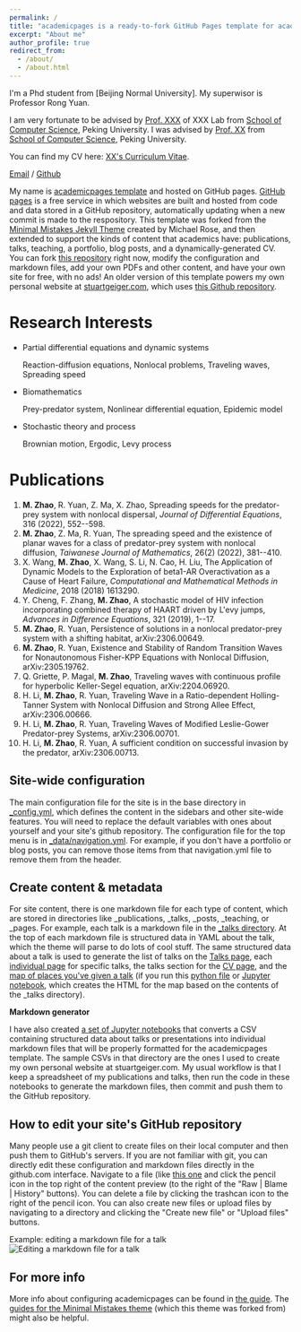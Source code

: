 ```yaml
---
permalink: /
title: "academicpages is a ready-to-fork GitHub Pages template for academic personal websites"
excerpt: "About me"
author_profile: true
redirect_from: 
  - /about/
  - /about.html
---
```


I'm a Phd student from [Beijing Normal University]. My superwisor is Professor Rong Yuan.

I am very fortunate to be advised by [Prof. XXX](https://www.XXX.com/) of XXX Lab from [School of Computer Science](https://cs.pku.edu.cn/), Peking University. I was advised by [Prof. XX](https://XXX.pku.edu.cn/) from [School of Computer Science](https://cs.pku.edu.cn/), Peking University.

You can find my CV here: [XX's Curriculum Vitae](../assets/Curriculum_Vitae.pdf).

[Email](mailto:minzhao@mail.bnu.edu.cn) / [Github](https://github.com/MinZhao123) 




My name is  [academicpages template](https://github.com/academicpages/academicpages.github.io) and hosted on GitHub pages. [GitHub pages](https://pages.github.com) is a free service in which websites are built and hosted from code and data stored in a GitHub repository, automatically updating when a new commit is made to the respository. This template was forked from the [Minimal Mistakes Jekyll Theme](https://mmistakes.github.io/minimal-mistakes/) created by Michael Rose, and then extended to support the kinds of content that academics have: publications, talks, teaching, a portfolio, blog posts, and a dynamically-generated CV. You can fork [this repository](https://github.com/academicpages/academicpages.github.io) right now, modify the configuration and markdown files, add your own PDFs and other content, and have your own site for free, with no ads! An older version of this template powers my own personal website at [stuartgeiger.com](http://stuartgeiger.com), which uses [this Github repository](https://github.com/staeiou/staeiou.github.io).

Research Interests 
======
* Partial differential equations and dynamic systems

  Reaction-diffusion equations, Nonlocal problems, Traveling waves, Spreading speed
	  
* Biomathematics

  Prey-predator system, Nonlinear differential equation, Epidemic model
	  
* Stochastic theory and process

  Brownian motion, Ergodic, Levy process



Publications
======
1. **M. Zhao**, R. Yuan, Z. Ma, X. Zhao, Spreading speeds for the predator-prey system with nonlocal dispersal, *Journal of Differential Equations*, 316 (2022), 552--598.
2. **M. Zhao**, Z. Ma, R. Yuan, The spreading speed and the existence of planar waves for a class of predator-prey system with nonlocal diffusion, *Taiwanese Journal of Mathematics*, 26(2) (2022), 381--410. 
3. X. Wang, **M. Zhao**, X. Wang, S. Li, N. Cao, H. Liu, The Application of Dynamic Models to the Exploration of beta1-AR Overactivation as a Cause of Heart Failure, *Computational and Mathematical Methods in Medicine*, 2018 (2018) 1613290. 
4. Y. Cheng, F. Zhang, **M. Zhao**, A stochastic model of HIV infection incorporating combined therapy of HAART driven by L\'evy jumps, *Advances in Difference Equations*, 321 (2019), 1--17.
5. **M. Zhao**, R. Yuan, Persistence of solutions in a nonlocal predator-prey system with a shifting habitat, arXiv:2306.00649. 
6. **M. Zhao**, R. Yuan, Existence and Stability of Random Transition Waves for Nonautonomous Fisher-KPP Equations with Nonlocal Diffusion, arXiv:2305.19762. 
7. Q. Griette, P. Magal, **M. Zhao**, Traveling waves with continuous profile for hyperbolic Keller-Segel equation, arXiv:2204.06920.
8. H. Li, **M. Zhao**, R. Yuan, Traveling Wave in a Ratio-dependent Holling-Tanner System with Nonlocal Diffusion and Strong Allee Effect, arXiv:2306.00666.
9. H. Li, **M. Zhao**, R. Yuan, Traveling Waves of Modified Leslie-Gower Predator-prey Systems,  arXiv:2306.00701.
10. H. Li, **M. Zhao**, R. Yuan, A sufficient condition on successful invasion by the predator, arXiv:2306.00713.



Site-wide configuration
------
The main configuration file for the site is in the base directory in [_config.yml](https://github.com/academicpages/academicpages.github.io/blob/master/_config.yml), which defines the content in the sidebars and other site-wide features. You will need to replace the default variables with ones about yourself and your site's github repository. The configuration file for the top menu is in [_data/navigation.yml](https://github.com/academicpages/academicpages.github.io/blob/master/_data/navigation.yml). For example, if you don't have a portfolio or blog posts, you can remove those items from that navigation.yml file to remove them from the header. 

Create content & metadata
------
For site content, there is one markdown file for each type of content, which are stored in directories like _publications, _talks, _posts, _teaching, or _pages. For example, each talk is a markdown file in the [_talks directory](https://github.com/academicpages/academicpages.github.io/tree/master/_talks). At the top of each markdown file is structured data in YAML about the talk, which the theme will parse to do lots of cool stuff. The same structured data about a talk is used to generate the list of talks on the [Talks page](https://academicpages.github.io/talks), each [individual page](https://academicpages.github.io/talks/2012-03-01-talk-1) for specific talks, the talks section for the [CV page](https://academicpages.github.io/cv), and the [map of places you've given a talk](https://academicpages.github.io/talkmap.html) (if you run this [python file](https://github.com/academicpages/academicpages.github.io/blob/master/talkmap.py) or [Jupyter notebook](https://github.com/academicpages/academicpages.github.io/blob/master/talkmap.ipynb), which creates the HTML for the map based on the contents of the _talks directory).

**Markdown generator**

I have also created [a set of Jupyter notebooks](https://github.com/academicpages/academicpages.github.io/tree/master/markdown_generator
) that converts a CSV containing structured data about talks or presentations into individual markdown files that will be properly formatted for the academicpages template. The sample CSVs in that directory are the ones I used to create my own personal website at stuartgeiger.com. My usual workflow is that I keep a spreadsheet of my publications and talks, then run the code in these notebooks to generate the markdown files, then commit and push them to the GitHub repository.

How to edit your site's GitHub repository
------
Many people use a git client to create files on their local computer and then push them to GitHub's servers. If you are not familiar with git, you can directly edit these configuration and markdown files directly in the github.com interface. Navigate to a file (like [this one](https://github.com/academicpages/academicpages.github.io/blob/master/_talks/2012-03-01-talk-1.md) and click the pencil icon in the top right of the content preview (to the right of the "Raw | Blame | History" buttons). You can delete a file by clicking the trashcan icon to the right of the pencil icon. You can also create new files or upload files by navigating to a directory and clicking the "Create new file" or "Upload files" buttons. 

Example: editing a markdown file for a talk
![Editing a markdown file for a talk](/images/editing-talk.png)

For more info
------
More info about configuring academicpages can be found in [the guide](https://academicpages.github.io/markdown/). The [guides for the Minimal Mistakes theme](https://mmistakes.github.io/minimal-mistakes/docs/configuration/) (which this theme was forked from) might also be helpful.
